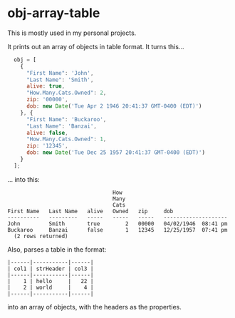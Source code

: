 # obj-array-table

This is mostly used in my personal projects.

It prints out an array of objects in table format. It turns this...

````javascript
  obj = [
    {
      "First Name": 'John',
      "Last Name": 'Smith',
      alive: true,
      "How.Many.Cats.Owned": 2,
      zip: '00000',
      dob: new Date('Tue Apr 2 1946 20:41:37 GMT-0400 (EDT)')
    }, {
      "First Name": 'Buckaroo',
      "Last Name": 'Banzai',
      alive: false,
      "How.Many.Cats.Owned": 1,
      zip: '12345',
      dob: new Date('Tue Dec 25 1957 20:41:37 GMT-0400 (EDT)')
    }
  ];
````

... into this:

````
                                 How
                                 Many
                                 Cats
First Name   Last Name   alive   Owned   zip     dob
----------   ---------   -----   -----   -----   --------------------
John         Smith       true        2   00000   04/02/1946  08:41 pm
Buckaroo     Banzai      false       1   12345   12/25/1957  07:41 pm
  (2 rows returned)
````


Also, parses a table in the format:

````
|------|-----------|------|
| col1 | strHeader | col3 |
|------|-----------|------|
|    1 | hello     |   22 |
|    2 | world     |    4 |
|------|-----------|------|
````

into an array of objects, with the headers as the properties.
